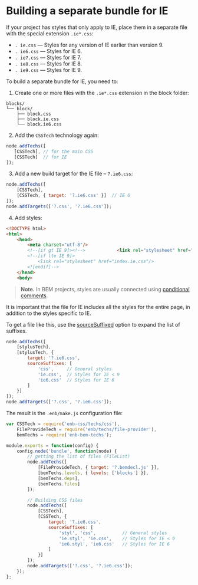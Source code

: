 # Building a separate bundle for IE

If your project has styles that only apply to IE, place them in a separate file with the special extension `.ie*.css`:

* `. ie.css` — Styles for any version of IE earlier than version 9.
* `. ie6.css` — Styles for IE 6.
* `. ie7.css` — Styles for IE 7.
* `. ie8.css` — Styles for IE 8.
* `. ie9.css` — Styles for IE  9.

To build a separate bundle for IE, you need to:

1. Create one or more files with the `.ie*.css` extension in the block folder:

  ```
  blocks/
  └── block/
      ├── block.css
      ├── block.ie.css
      └── block.ie6.css
  ```

2. Add the `CSSTech` technology again:

  ```js
  node.addTechs([
     [CSSTech], // for the main CSS
     [CSSTech]  // for IE
  ]);
  ```

3. Add a new build target for the IE file – `?.ie6.css`:

  ```js
  node.addTechs([
      [CSSTech],
      [CSSTech, { target: '?.ie6.css' }]  // IE 6
  ]);
  node.addTargets(['?.css', '?.ie6.css']);
  ```

4. Add styles:

  ```html
  <!DOCTYPE html>
  <html>
      <head>
          <meta charset="utf-8"/>
          <!--[if gt IE 9]><!-->            <link rel="stylesheet" href="index.css"/>        <!--<![endif]-->
          <!--[if lte IE 9]>
              <link rel="stylesheet" href="index.ie.css"/>
          <![endif]-->
      </head>
      <body>
  ```

> **Note.** In BEM projects, styles are usually connected using [conditional comments](https://en.wikipedia.org/wiki/Conditional_comment).

It is important that the file for IE includes all the styles for the entire page, in addition to the styles specific to IE.

To get a file like this, use the [sourceSuffixed](api.en.md#sourcesuffixes) option to expand the list of suffixes.

```js
node.addTechs([
    [stylusTech],
    [stylusTech, {
        target: '?.ie6.css',
        sourceSuffixes: [
            'css',     // General styles
            'ie.css',  // Styles for IE < 9
            'ie6.css'  // Styles for IE 6
        ]
    }]
]);
node.addTargets(['?.css', '?.ie6.css']);
```

The result is the `.enb/make.js` configuration file:

```js
var CSSTech = require('enb-css/techs/css'),
    FileProvideTech = require('enb/techs/file-provider'),
    bemTechs = require('enb-bem-techs');

module.exports = function(config) {
    config.node('bundle', function(node) {
        // getting the list of files (FileList)
        node.addTechs([
            [FileProvideTech, { target: '?.bemdecl.js' }],
            [bemTechs.levels, { levels: ['blocks'] }],
            [bemTechs.deps],
            [bemTechs.files]
        ]);

        // Building CSS files
        node.addTechs([
            [CSSTech],
            [CSSTech, {
                target: '?.ie6.css',
                sourceSuffixes: [
                    'styl', 'css',          // General styles
                    'ie.styl', 'ie.css',    // Styles for IE < 9
                    'ie6.styl', 'ie6.css'   // Styles for IE 6
                ]
            }]
        ]);
        node.addTargets(['?.css', '?.ie6.css']);
    });
};
```
